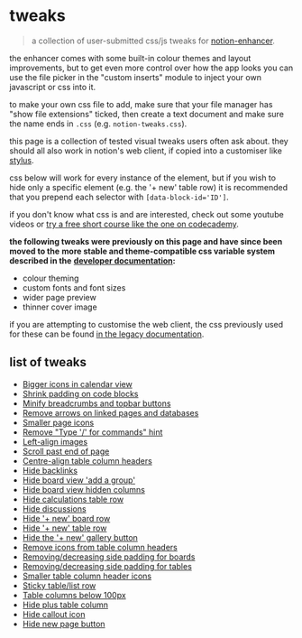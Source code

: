 # tweaks
> a collection of user-submitted css/js tweaks for [notion-enhancer](https://github.com/notion-enhancer/notion-enhancer).

the enhancer comes with some built-in colour themes and layout improvements,
but to get even more control over how the app looks you can use the file picker in the
"custom inserts" module to inject your own javascript or css into it.

to make your own css file to add, make sure that your file manager has "show file extensions" ticked, then
create a text document and make sure the name ends in `.css` (e.g. `notion-tweaks.css`).

this page is a collection of tested visual tweaks users often ask about.
they should all also work in notion's web client, if copied into a customiser
like [stylus](https://chrome.google.com/webstore/detail/stylus/clngdbkpkpeebahjckkjfobafhncgmne?hl=en).

css below will work for every instance of the element, but if you wish to hide only a specific element
(e.g. the '+ new' table row) it is recommended that you prepend each selector with
`[data-block-id='ID']`.

if you don't know what css is and are interested, check out some youtube videos
or [try a free short course like the one on codecademy](https://www.codecademy.com/learn/learn-css).

**the following tweaks were previously on this page and have since been moved to the**
**more stable and theme-compatible css variable system described in the**
**[developer documentation](https://github.com/notion-enhancer/notion-enhancer/blob/dev/DOCUMENTATION.md#variablescss):**

- colour theming
- custom fonts and font sizes
- wider page preview
- thinner cover image

if you are attempting to customise the web client, the css previously used for these can be found
[in the legacy documentation](https://github.com/notion-enhancer/notion-enhancer/blob/b5043508d91df76f145f0f48c2c63d7dd1c27543/STYLING.md).

## list of tweaks

* [Bigger icons in calendar view](tweaks/bigger%20icons%20in%20calendar%20view.md)
* [Shrink padding on code blocks](tweaks/shrink%20padding%20on%20code%20blocks.md)
* [Minify breadcrumbs and topbar buttons](tweaks/minify%20breadcrumbs%20and%20topbar%20buttons.md)
* [Remove arrows on linked pages and databases](tweaks/remove%20arrows%20on%20linked%20pages%20and%20databases.md)
* [Smaller page icons](tweaks/smaller%20page%20icons.md)
* [Remove "Type '/' for commands" hint](tweaks/remove%20type%20for%20commands.md)
* [Left-align images](tweaks/left-align%20images.md)
* [Scroll past end of page](tweaks/scroll%20past%20end%20of%20page.md)
* [Centre-align table column headers](tweaks/centre-align%20table%20column%20headers.md)
* [Hide backlinks](tweaks/hide%20backlinks.md)
* [Hide board view 'add a group'](tweaks/hide%20board%20view%20add%20a%20group.md)
* [Hide board view hidden columns](tweaks/hide%20board%20view%20hidden%20columns.md)
* [Hide calculations table row](tweaks/hide%20calculations%20table%20row.md)
* [Hide discussions](tweaks/hide%20discussions.md)
* [Hide '+ new' board row](tweaks/hide%20new%20board%20row.md)
* [Hide '+ new' table row](tweaks/hide%20new%20table%20row.md)
* [Hide the '+ new' gallery button](tweaks/hide%20the%20new%20gallery%20button.md)
* [Remove icons from table column headers](tweaks/remove%20icons%20from%20table%20column%20headers.md)
* [Removing/decreasing side padding for boards](tweaks/removing%20decreasing%20side%20padding%20for%20boards.md)
* [Removing/decreasing side padding for tables](tweaks/removing%20decreasing%20side%20padding%20for%20tables.md)
* [Smaller table column header icons](tweaks/smaller%20table%20column%20header%20icons.md)
* [Sticky table/list row](tweaks/sticky%20table%20list%20row.md)
* [Table columns below 100px](tweaks/table%20columns%20below%20100px.md)
* [Hide plus table column](tweaks/hide%20plus%20table%20column.md)
* [Hide callout icon](https://github.com/notion-enhancer/tweaks/blob/main/tweaks/hide%20callout%20icon.md)
* [Hide new page button](https://github.com/notion-enhancer/tweaks/blob/main/tweaks/hide%20new%20page%20button.md)
